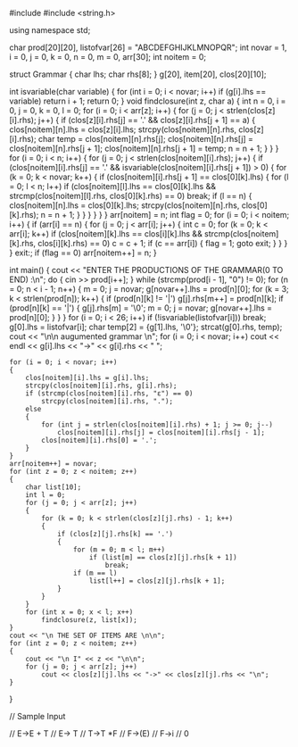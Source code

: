 #include <iostream>
#include <string.h>

using namespace std;

char prod[20][20], listofvar[26] = "ABCDEFGHIJKLMNOPQR";
int novar = 1, i = 0, j = 0, k = 0, n = 0, m = 0, arr[30];
int noitem = 0;

struct Grammar
{
char lhs;
char rhs[8];
} g[20], item[20], clos[20][10];

int isvariable(char variable)
{
for (int i = 0; i < novar; i++)
if (g[i].lhs == variable)
return i + 1;
return 0;
}
void findclosure(int z, char a)
{
int n = 0, i = 0, j = 0, k = 0, l = 0;
for (i = 0; i < arr[z]; i++)
{
for (j = 0; j < strlen(clos[z][i].rhs); j++)
{
if (clos[z][i].rhs[j] == '.' && clos[z][i].rhs[j + 1] == a)
{
clos[noitem][n].lhs = clos[z][i].lhs;
strcpy(clos[noitem][n].rhs, clos[z][i].rhs);
char temp = clos[noitem][n].rhs[j];
clos[noitem][n].rhs[j] = clos[noitem][n].rhs[j + 1];
clos[noitem][n].rhs[j + 1] = temp;
n = n + 1;
}
}
}
for (i = 0; i < n; i++)
{
for (j = 0; j < strlen(clos[noitem][i].rhs); j++)
{
if (clos[noitem][i].rhs[j] == '.' && isvariable(clos[noitem][i].rhs[j + 1]) > 0)
{
for (k = 0; k < novar; k++)
{
if (clos[noitem][i].rhs[j + 1] == clos[0][k].lhs)
{
for (l = 0; l < n; l++)
if (clos[noitem][l].lhs == clos[0][k].lhs && strcmp(clos[noitem][l].rhs, clos[0][k].rhs) == 0)
break;
if (l == n)
{
clos[noitem][n].lhs = clos[0][k].lhs;
strcpy(clos[noitem][n].rhs, clos[0][k].rhs);
n = n + 1;
}
}
}
}
}
}
arr[noitem] = n;
int flag = 0;
for (i = 0; i < noitem; i++)
{
if (arr[i] == n)
{
for (j = 0; j < arr[i]; j++)
{
int c = 0;
for (k = 0; k < arr[i]; k++)
if (clos[noitem][k].lhs == clos[i][k].lhs && strcmp(clos[noitem][k].rhs, clos[i][k].rhs) == 0)
c = c + 1;
if (c == arr[i])
{
flag = 1;
goto exit;
}
}
}
}
exit:;
if (flag == 0)
arr[noitem++] = n;
}

int main()
{
cout << "ENTER THE PRODUCTIONS OF THE GRAMMAR(0 TO END) :\n";
do
{
cin >> prod[i++];
} while (strcmp(prod[i - 1], "0") != 0);
for (n = 0; n < i - 1; n++)
{
m = 0;
j = novar;
g[novar++].lhs = prod[n][0];
for (k = 3; k < strlen(prod[n]); k++)
{
if (prod[n][k] != '|')
g[j].rhs[m++] = prod[n][k];
if (prod[n][k] == '|')
{
g[j].rhs[m] = '\0';
m = 0;
j = novar;
g[novar++].lhs = prod[n][0];
}
}
}
for (i = 0; i < 26; i++)
if (!isvariable(listofvar[i]))
break;
g[0].lhs = listofvar[i];
char temp[2] = {g[1].lhs, '\0'};
strcat(g[0].rhs, temp);
cout << "\n\n augumented grammar \n";
for (i = 0; i < novar; i++)
cout << endl
<< g[i].lhs << "->" << g[i].rhs << " ";

    for (i = 0; i < novar; i++)
    {
        clos[noitem][i].lhs = g[i].lhs;
        strcpy(clos[noitem][i].rhs, g[i].rhs);
        if (strcmp(clos[noitem][i].rhs, "ε") == 0)
            strcpy(clos[noitem][i].rhs, ".");
        else
        {
            for (int j = strlen(clos[noitem][i].rhs) + 1; j >= 0; j--)
                clos[noitem][i].rhs[j] = clos[noitem][i].rhs[j - 1];
            clos[noitem][i].rhs[0] = '.';
        }
    }
    arr[noitem++] = novar;
    for (int z = 0; z < noitem; z++)
    {
        char list[10];
        int l = 0;
        for (j = 0; j < arr[z]; j++)
        {
            for (k = 0; k < strlen(clos[z][j].rhs) - 1; k++)
            {
                if (clos[z][j].rhs[k] == '.')
                {
                    for (m = 0; m < l; m++)
                        if (list[m] == clos[z][j].rhs[k + 1])
                            break;
                    if (m == l)
                        list[l++] = clos[z][j].rhs[k + 1];
                }
            }
        }
        for (int x = 0; x < l; x++)
            findclosure(z, list[x]);
    }
    cout << "\n THE SET OF ITEMS ARE \n\n";
    for (int z = 0; z < noitem; z++)
    {
        cout << "\n I" << z << "\n\n";
        for (j = 0; j < arr[z]; j++)
            cout << clos[z][j].lhs << "->" << clos[z][j].rhs << "\n";
    }

}

// Sample Input

// E->E + T
// E-> T
// T->T \*F
// F->(E)
// F->i
// 0
